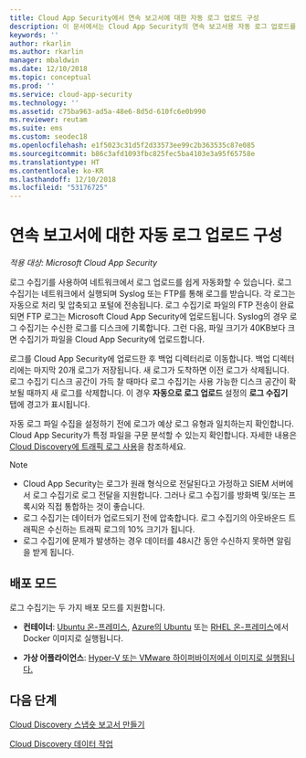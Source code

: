 ```yaml
---
title: Cloud App Security에서 연속 보고서에 대한 자동 로그 업로드 구성
description: 이 문서에서는 Cloud App Security의 연속 보고서용 자동 로그 업로드를 구성하는 프로세스에 대해 설명합니다.
keywords: ''
author: rkarlin
ms.author: rkarlin
manager: mbaldwin
ms.date: 12/10/2018
ms.topic: conceptual
ms.prod: ''
ms.service: cloud-app-security
ms.technology: ''
ms.assetid: c75ba963-ad5a-48e6-8d5d-610fc6e0b990
ms.reviewer: reutam
ms.suite: ems
ms.custom: seodec18
ms.openlocfilehash: e1f5023c31d5f2d33573ee99c2b363535c87e085
ms.sourcegitcommit: b86c3afd1093fbc825fec5ba4103e3a95f65758e
ms.translationtype: HT
ms.contentlocale: ko-KR
ms.lasthandoff: 12/10/2018
ms.locfileid: "53176725"
---
```

# <a name="configure-automatic-log-upload-for-continuous-reports"></a>연속 보고서에 대한 자동 로그 업로드 구성

*적용 대상: Microsoft Cloud App Security*

로그 수집기를 사용하여 네트워크에서 로그 업로드를 쉽게 자동화할 수 있습니다. 로그 수집기는 네트워크에서 실행되며 Syslog 또는 FTP를 통해 로그를 받습니다. 각 로그는 자동으로 처리 및 압축되고 포털에 전송됩니다. 로그 수집기로 파일의 FTP 전송이 완료되면 FTP 로그는 Microsoft Cloud App Security에 업로드됩니다. Syslog의 경우 로그 수집기는 수신한 로그를 디스크에 기록합니다. 그런 다음, 파일 크기가 40KB보다 크면 수집기가 파일을 Cloud App Security에 업로드합니다. 

로그를 Cloud App Security에 업로드한 후 백업 디렉터리로 이동합니다. 백업 디렉터리에는 마지막 20개 로그가 저장됩니다. 새 로그가 도착하면 이전 로그가 삭제됩니다. 로그 수집기 디스크 공간이 가득 찰 때마다 로그 수집기는 사용 가능한 디스크 공간이 확보될 때까지 새 로그를 삭제합니다. 이 경우 **자동으로 로그 업로드** 설정의 **로그 수집기** 탭에 경고가 표시됩니다.

자동 로그 파일 수집을 설정하기 전에 로그가 예상 로그 유형과 일치하는지 확인합니다. Cloud App Security가 특정 파일을 구문 분석할 수 있는지 확인합니다. 자세한 내용은 [Cloud Discovery에 트래픽 로그 사용](create-snapshot-cloud-discovery-reports.md#log-format)을 참조하세요.


> [!NOTE]
>-  Cloud App Security는 로그가 원래 형식으로 전달된다고 가정하고 SIEM 서버에서 로그 수집기로 로그 전달을 지원합니다. 그러나 로그 수집기를 방화벽 및/또는 프록시와 직접 통합하는 것이 좋습니다.
>- 로그 수집기는 데이터가 업로드되기 전에 압축합니다. 로그 수집기의 아웃바운드 트래픽은 수신하는 트래픽 로그의 10% 크기가 됩니다. 
>-  로그 수집기에 문제가 발생하는 경우 데이터를 48시간 동안 수신하지 못하면 알림을 받게 됩니다.
>

## <a name="deployment-modes"></a>배포 모드

로그 수집기는 두 가지 배포 모드를 지원합니다.

-   **컨테이너**: [Ubuntu 온-프레미스](discovery-docker-ubuntu.md), [Azure의 Ubuntu](discovery-docker-ubuntu-azure.md) 또는 [RHEL 온-프레미스](discovery-docker-ubuntu.md)에서 Docker 이미지로 실행됩니다. 

-   **가상 어플라이언스**:  [Hyper-V 또는 VMware 하이퍼바이저에서 이미지로 실행됩니다.](configure-automatic-log-upload-for-continuous-reports.md)




## <a name="next-steps"></a>다음 단계
 
[Cloud Discovery 스냅숏 보고서 만들기](create-snapshot-cloud-discovery-reports.md)

[Cloud Discovery 데이터 작업](working-with-cloud-discovery-data.md)

